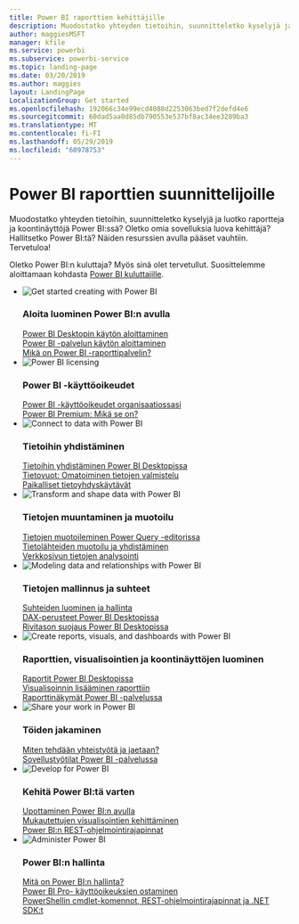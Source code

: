 ```yaml
---
title: Power BI raporttien kehittäjille
description: Muodostatko yhteyden tietoihin, suunnitteletko kyselyjä ja luotko raportteja ja koontinäyttöjä Power BI:ssä? Oletko omia sovelluksia luova kehittäjä tai Power BI:n järjestelmänvalvoja?
author: maggiesMSFT
manager: kfile
ms.service: powerbi
ms.subservice: powerbi-service
ms.topic: landing-page
ms.date: 03/20/2019
ms.author: maggies
layout: LandingPage
LocalizationGroup: Get started
ms.openlocfilehash: 192066c34e99ecd4088d2253063bed7f2defd4e6
ms.sourcegitcommit: 60dad5aa0d85db790553e537bf8ac34ee3289ba3
ms.translationtype: MT
ms.contentlocale: fi-FI
ms.lasthandoff: 05/29/2019
ms.locfileid: "60978753"
---
```

# <a name="power-bi-for-report-designers"></a>Power BI raporttien suunnittelijoille

Muodostatko yhteyden tietoihin, suunnitteletko kyselyjä ja luotko raportteja ja koontinäyttöjä Power BI:ssä? Oletko omia sovelluksia luova kehittäjä? Hallitsetko Power BI:tä? Näiden resurssien avulla pääset vauhtiin. Tervetuloa!

Oletko Power BI:n kuluttaja? Myös sinä olet tervetullut. Suosittelemme aloittamaan kohdasta [Power BI kuluttajille](consumer/power-bi-consumer-landing.md).

<ul class="panelContent cardsF"> 
            <li> 
                  <div class="cardSize"> 
                        <div class="cardPadding"> 
                              <div class="card"> 
                                    <div class="cardImageOuter">
                                          <div class="cardImage">
                                                <img alt="Get started creating with Power BI" src="media/power-bi-creator-landing/power-bi-designer-get-started.svg" data-linktype="relative-path">
                                          </div>
                                    </div>
                                    <div class="cardText"> 
                                          <h3>Aloita luominen Power BI:n avulla</h3> 
                                          <p></p>
                                               <a href="desktop-what-is-desktop.md">Power BI Desktopin käytön aloittaminen</a><br/> 
                                               <a href="power-bi-overview.md">Power BI -palvelun käytön aloittaminen</a><br/> 
                                               <a href="report-server/get-started.md">Mikä on Power BI -raporttipalvelin?</a>
                                    </div> 
                              </div> 
                        </div> 
                  </div> 
            </li>
            <li> 
                  <div class="cardSize"> 
                        <div class="cardPadding"> 
                              <div class="card"> 
                                    <div class="cardImageOuter">
                                          <div class="cardImage">
                                                <img alt="Power BI licensing" src="media/power-bi-creator-landing/power-bi-designer-licensing.svg" data-linktype="relative-path">
                                          </div>
                                    </div>
                                    <div class="cardText"> 
                                          <h3>Power BI -käyttöoikeudet</h3> 
                                          <p></p>
                                                <a href="service-admin-licensing-organization.md">Power BI -käyttöoikeudet organisaatiossasi</a><br/> 
                                                <a href="service-premium-what-is.md">Power BI Premium: Mikä se on?</a> 
                                    </div> 
                              </div> 
                        </div> 
                  </div> 
            </li>
            <li> 
                  <div class="cardSize"> 
                        <div class="cardPadding"> 
                              <div class="card"> 
                                    <div class="cardImageOuter">
                                          <div class="cardImage">
                                                <img alt="Connect to data with Power BI" src="media/power-bi-creator-landing/power-bi-designer-connect-data.svg" data-linktype="relative-path">
                                          </div>
                                    </div>
                                    <div class="cardText"> 
                                          <h3>Tietoihin yhdistäminen</h3> 
                                          <p></p>
                                                <a href="desktop-quickstart-connect-to-data.md">Tietoihin yhdistäminen Power BI Desktopissa</a><br/> 
                                                <a href="service-dataflows-overview.md">Tietovuot: Omatoiminen tietojen valmistelu</a><br/> 
                                                <a href="service-gateway-install.md">Paikalliset tietoyhdyskäytävät</a>
                                    </div> 
                              </div> 
                        </div> 
                  </div> 
            </li>
            <li> 
                  <div class="cardSize"> 
                        <div class="cardPadding"> 
                              <div class="card"> 
                                    <div class="cardImageOuter">
                                          <div class="cardImage">
                                                <img alt="Transform and shape data with Power BI" src="media/power-bi-creator-landing/power-bi-designer-transform-shape-data.svg" data-linktype="relative-path">
                                          </div>
                                    </div>
                                    <div class="cardText"> 
                                          <h3>Tietojen muuntaminen ja muotoilu</h3> 
                                          <p></p>
                                                <a href="desktop-common-query-tasks.md">Tietojen muotoileminen Power Query -editorissa</a><br/> 
                                                <a href="desktop-shape-and-combine-data.md">Tietolähteiden muotoilu ja yhdistäminen</a><br/> 
                                                <a href="desktop-tutorial-importing-and-analyzing-data-from-a-web-page.md">Verkkosivun tietojen analysointi</a>
                                    </div> 
                              </div> 
                        </div> 
                  </div> 
            </li>
            <li> 
                  <div class="cardSize"> 
                        <div class="cardPadding"> 
                              <div class="card"> 
                                    <div class="cardImageOuter">
                                          <div class="cardImage">
                                                <img alt="Modeling data and relationships with Power BI" src="media/power-bi-creator-landing/power-bi-designer-modeling-data-relationships.svg" data-linktype="relative-path">
                                          </div>
                                    </div>
                                    <div class="cardText"> 
                                          <h3>Tietojen mallinnus ja suhteet</h3> 
                                          <p></p>
                                                <a href="desktop-create-and-manage-relationships.md">Suhteiden luominen ja hallinta</a><br/>
                                                <a href="desktop-quickstart-learn-dax-basics.md">DAX-perusteet Power BI Desktopissa</a><br/> 
                                                <a href="service-admin-rls.md">Rivitason suojaus Power BI Desktopissa</a> 
                                    </div> 
                              </div> 
                        </div> 
                  </div> 
            </li>
            <li> 
                  <div class="cardSize"> 
                        <div class="cardPadding"> 
                              <div class="card"> 
                                    <div class="cardImageOuter">
                                          <div class="cardImage">
                                                <img alt="Create reports, visuals, and dashboards with Power BI" src="media/power-bi-creator-landing/power-bi-designer-create-reports-visuals-dashboards.svg" data-linktype="relative-path">
                                          </div>
                                    </div>
                                    <div class="cardText"> 
                                          <h3>Raporttien, visualisointien ja koontinäyttöjen luominen</h3> 
                                          <p></p>
                                                <a href="desktop-report-view.md">Raportit Power BI Desktopissa</a><br/> 
                                                <a href="power-bi-report-add-visualizations-i.md">Visualisoinnin lisääminen raporttiin</a><br/> 
                                                <a href="service-dashboard-create.md">Raporttinäkymät Power BI -palvelussa</a>
                                    </div> 
                              </div> 
                        </div> 
                  </div> 
            </li>
            <li> 
                  <div class="cardSize"> 
                        <div class="cardPadding"> 
                              <div class="card"> 
                                    <div class="cardImageOuter">
                                          <div class="cardImage">
                                                <img alt="Share your work in Power BI" src="media/power-bi-creator-landing/power-bi-designer-share-work.svg" data-linktype="relative-path">
                                          </div>
                                    </div>
                                    <div class="cardText"> 
                                          <h3>Töiden jakaminen</h3> 
                                          <p></p>
                                                <a href="service-how-to-collaborate-distribute-dashboards-reports.md">Miten tehdään yhteistyötä ja jaetaan?</a><br/>
                                                <a href="service-create-workspaces.md">Sovellustyötilat Power BI -palvelussa</a> 
                                    </div> 
                              </div> 
                        </div> 
                  </div> 
            </li>
            <li> 
                  <div class="cardSize"> 
                        <div class="cardPadding"> 
                              <div class="card"> 
                                    <div class="cardImageOuter">
                                          <div class="cardImage">
                                                <img alt="Develop for Power BI" src="media/power-bi-creator-landing/power-bi-designer-develop-power-bi.svg" data-linktype="relative-path">
                                          </div>
                                    </div>
                                    <div class="cardText"> 
                                          <h3>Kehitä Power BI:tä varten</h3> 
                                          <p></p>
                                                <a href="developer/embedding.md">Upottaminen Power BI:n avulla</a><br/> 
                                                <a href="developer/custom-visual-develop-tutorial.md">Mukautettujen visualisointien kehittäminen</a><br/> 
                                                <a href="https://docs.microsoft.com/rest/api/power-bi">Power BI:n REST-ohjelmointirajapinnat</a>
                                    </div> 
                              </div> 
                        </div> 
                  </div> 
            </li>
            <li> 
                  <div class="cardSize"> 
                        <div class="cardPadding"> 
                              <div class="card"> 
                                    <div class="cardImageOuter">
                                          <div class="cardImage">
                                                <img alt="Administer Power BI" src="media/power-bi-creator-landing/power-bi-designer-administer-power-bi.svg" data-linktype="relative-path">
                                          </div>
                                    </div>
                                    <div class="cardText"> 
                                          <h3>Power BI:n hallinta</h3> 
                                          <p></p>
                                                <a href="service-admin-administering-power-bi-in-your-organization.md">Mitä on Power BI:n hallinta?</a><br/> 
                                                <a href="service-admin-purchasing-power-bi-pro.md">Power BI Pro- käyttöoikeuksien ostaminen</a><br/>
                                                <a href="service-admin-reference.md">PowerShellin cmdlet-komennot, REST-ohjelmointirajapinnat ja .NET SDK:t</a>
                                    </div> 
                              </div> 
                        </div> 
                  </div> 
            </li>
</ul>



